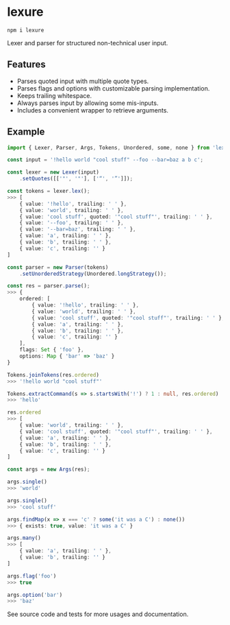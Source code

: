 # lexure

`npm i lexure`  

Lexer and parser for structured non-technical user input.  

## Features

- Parses quoted input with multiple quote types.
- Parses flags and options with customizable parsing implementation.
- Keeps trailing whitespace.
- Always parses input by allowing some mis-inputs.
- Includes a convenient wrapper to retrieve arguments.

## Example

```ts
import { Lexer, Parser, Args, Tokens, Unordered, some, none } from 'lexure';

const input = '!hello world "cool stuff" --foo --bar=baz a b c';

const lexer = new Lexer(input)
    .setQuotes([['"', '"'], ['“', '”']]);

const tokens = lexer.lex();
>>> [
    { value: '!hello', trailing: ' ' },
    { value: 'world', trailing: ' ' },
    { value: 'cool stuff', quoted: '"cool stuff"', trailing: ' ' },
    { value: '--foo', trailing: ' ' },
    { value: '--bar=baz', trailing: ' ' },
    { value: 'a', trailing: ' ' },
    { value: 'b', trailing: ' ' },
    { value: 'c', trailing: '' }
]

const parser = new Parser(tokens)
    .setUnorderedStrategy(Unordered.longStrategy());

const res = parser.parse();
>>> {
    ordered: [
        { value: '!hello', trailing: ' ' },
        { value: 'world', trailing: ' ' },
        { value: 'cool stuff', quoted: '"cool stuff"', trailing: ' ' },
        { value: 'a', trailing: ' ' },
        { value: 'b', trailing: ' ' },
        { value: 'c', trailing: '' }
    ],
    flags: Set { 'foo' },
    options: Map { 'bar' => 'baz' }
}

Tokens.joinTokens(res.ordered)
>>> '!hello world "cool stuff"'

Tokens.extractCommand(s => s.startsWith('!') ? 1 : null, res.ordered)
>>> 'hello'

res.ordered
>>> [
    { value: 'world', trailing: ' ' },
    { value: 'cool stuff', quoted: '"cool stuff"', trailing: ' ' },
    { value: 'a', trailing: ' ' },
    { value: 'b', trailing: ' ' },
    { value: 'c', trailing: '' }
]

const args = new Args(res);

args.single()
>>> 'world'

args.single()
>>> 'cool stuff'

args.findMap(x => x === 'c' ? some('it was a C') : none())
>>> { exists: true, value: 'it was a C' }

args.many()
>>> [
    { value: 'a', trailing: ' ' },
    { value: 'b', trailing: '' }
]

args.flag('foo')
>>> true

args.option('bar')
>>> 'baz'
```

See source code and tests for more usages and documentation.
